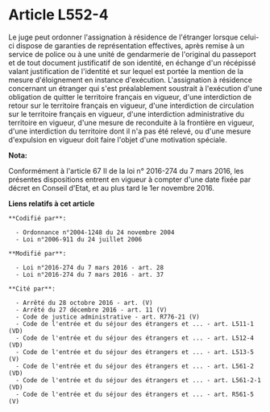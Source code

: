 # Article L552-4

Le juge peut ordonner l'assignation à résidence de l'étranger lorsque celui-ci dispose de garanties de représentation
effectives, après remise à un service de police ou à une unité de gendarmerie de l'original du passeport et de tout document
justificatif de son identité, en échange d'un récépissé valant justification de l'identité et sur lequel est portée la
mention de la mesure d'éloignement en instance d'exécution. L'assignation à résidence concernant un étranger qui s'est
préalablement soustrait à l'exécution d'une obligation de quitter le territoire français en vigueur, d'une interdiction de
retour sur le territoire français en vigueur, d'une interdiction de circulation sur le territoire français en vigueur, d'une
interdiction administrative du territoire en vigueur, d'une mesure de reconduite à la frontière en vigueur, d'une
interdiction du territoire dont il n'a pas été relevé, ou d'une mesure d'expulsion en vigueur doit faire l'objet d'une
motivation spéciale.

**Nota:**

Conformément à l'article 67 II de la loi n° 2016-274 du 7 mars 2016, les présentes dispositions entrent en vigueur à compter
d'une date fixée par décret en Conseil d'Etat, et au plus tard le 1er novembre 2016.

**Liens relatifs à cet article**

	**Codifié par**:

	  - Ordonnance n°2004-1248 du 24 novembre 2004
	  - Loi n°2006-911 du 24 juillet 2006

	**Modifié par**:

	  - Loi n°2016-274 du 7 mars 2016 - art. 28
	  - Loi n°2016-274 du 7 mars 2016 - art. 37

	**Cité par**:

	  - Arrêté du 28 octobre 2016 - art. (V)
	  - Arrêté du 27 décembre 2016 - art. 11 (V)
	  - Code de justice administrative - art. R776-21 (V)
	  - Code de l'entrée et du séjour des étrangers et ... - art. L511-1 (VD)
	  - Code de l'entrée et du séjour des étrangers et ... - art. L512-4 (VD)
	  - Code de l'entrée et du séjour des étrangers et ... - art. L513-5 (V)
	  - Code de l'entrée et du séjour des étrangers et ... - art. L561-2 (VD)
	  - Code de l'entrée et du séjour des étrangers et ... - art. L561-2-1 (VD)
	  - Code de l'entrée et du séjour des étrangers et ... - art. R561-5 (V)
